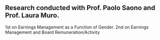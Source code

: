 ## Research conducted with Prof. Paolo Saono and Prof. Laura Muro.
1st on Earnings Management as a Function of Gender.
2nd on Earnings Management and Board Remuneration/Activity
